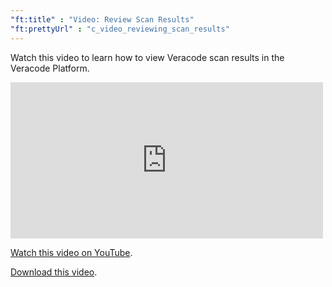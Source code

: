 ```yaml
---
"ft:title" : "Video: Review Scan Results"
"ft:prettyUrl" : "c_video_reviewing_scan_results"
---
```

Watch this video to learn how to view Veracode scan results in the Veracode Platform.

<iframe width="500" height="250" src="https://www.youtube.com/embed/Igd26bsEIPM"
title="Reviewing Scan Results" frameborder="0" allow="accelerometer;
autoplay; clipboard-write; encrypted-media; gyroscope; picture-in-picture"
allowfullscreen></iframe>

[Watch this video on YouTube](https://www.youtube.com/embed/Igd26bsEIPM).

[Download this video](https://d3pn0dtbjseokt.cloudfront.net/Review_Scan_Results.mp4).
